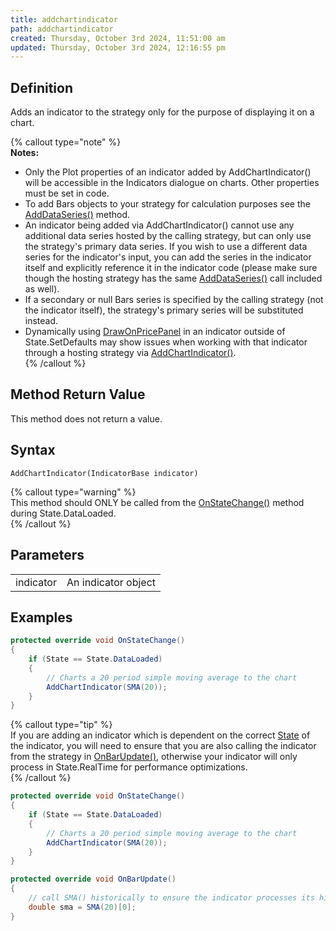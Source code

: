 ```yaml
---
title: addchartindicator
path: addchartindicator
created: Thursday, October 3rd 2024, 11:51:00 am
updated: Thursday, October 3rd 2024, 12:16:55 pm
---
```


## Definition

Adds an indicator to the strategy only for the purpose of displaying it on a chart.

{% callout type="note" %}  
**Notes:**

- Only the Plot properties of an indicator added by AddChartIndicator() will be accessible in the Indicators dialogue on charts. Other properties must be set in code.
- To add Bars objects to your strategy for calculation purposes see the [AddDataSeries()](adddataseries.htm) method.
- An indicator being added via AddChartIndicator() cannot use any additional data series hosted by the calling strategy, but can only use the strategy's primary data series. If you wish to use a different data series for the indicator's input, you can add the series in the indicator itself and explicitly reference it in the indicator code (please make sure though the hosting strategy has the same [AddDataSeries()](adddataseries.htm) call included as well).
- If a secondary or null Bars series is specified by the calling strategy (not the indicator itself), the strategy's primary series will be substituted instead.
- Dynamically using [DrawOnPricePanel](drawonpricepanel.htm) in an indicator outside of State.SetDefaults may show issues when working with that indicator through a hosting strategy via [AddChartIndicator()](addchartindicator.htm).  
{% /callout %}

## Method Return Value

This method does not return a value.

## Syntax

`AddChartIndicator(IndicatorBase indicator)`

{% callout type="warning" %}  
This method should ONLY be called from the [OnStateChange()](onstatechange.htm) method during State.DataLoaded.  
{% /callout %}

## Parameters

|  |  |
| --- | --- |
| indicator | An indicator object |

## Examples

```csharp
protected override void OnStateChange()
{
    if (State == State.DataLoaded)
    {
        // Charts a 20 period simple moving average to the chart
        AddChartIndicator(SMA(20));
    }
}
```

{% callout type="tip" %}  
If you are adding an indicator which is dependent on the correct [State](state.htm) of the indicator, you will need to ensure that you are also calling the indicator from the strategy in [OnBarUpdate()](onbarupdate.htm), otherwise your indicator will only process in State.RealTime for performance optimizations.  
{% /callout %}

```csharp
protected override void OnStateChange()
{
    if (State == State.DataLoaded)
    {
        // Charts a 20 period simple moving average to the chart
        AddChartIndicator(SMA(20));
    }
}

protected override void OnBarUpdate()
{
    // call SMA() historically to ensure the indicator processes its historical states as well
    double sma = SMA(20)[0];
}
```
